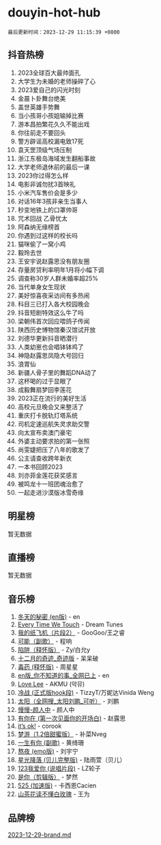 # douyin-hot-hub

`最后更新时间：2023-12-29 11:15:39 +0800`

## 抖音热榜

1. 2023全球百大最帅面孔
1. 大学生为未婚的老师操碎了心
1. 2023爱自己的闪光时刻
1. 金晨卜卦舞台绝美
1. 盖世英雄手势舞
1. 当小孩哥小孩姐输掉比赛
1. 游本昌拍繁花久久不能出戏
1. 你往前走不要回头
1. 警方辟谣高校漏电致17死
1. 袁天罡顶级气场压制
1. 浙江东极岛海域发生翻船事故
1. 大学老师退休前的最后一课
1. 2023你过得怎么样
1. 电影非诚勿扰3首映礼
1. 小米汽车售价会是多少
1. 对话16年3孩非亲生当事人
1. 秒变地铁上的口罩帅哥
1. 咒术回战 乙骨忧太
1. 阿森纳无缘榜首
1. 你遇到过这样的校长吗
1. 猫咪偷了一窝小鸡
1. 毅玲去世
1. 王安宇说赵露思没有朋友圈
1. 存量房贷利率明年1月将小幅下调
1. 调查称30岁人群未婚率超25%
1. 当代单身女生现状
1. 美好惊喜夜采访间有多热闹
1. 科目三已打入各大校园晚会
1. 抖音短剧特效这么牛了吗
1. 梁朝伟首次回应喂鸽子传闻
1. 陕西历史博物馆秦汉馆试开放
1. 刘德华更新抖音晒潜行
1. 人类幼崽也会唱钵钵鸡了
1. 神隐赵露思凤隐大号回归
1. 浪胃仙
1. 新疆人骨子里的舞蹈DNA动了
1. 这杯喝的过于显眼了
1. 成毅舞扇梦回李莲花
1. 2023正在流行的美好生活
1. 高校元旦晚会又来整活了
1. 重庆打卡脱轨灯塔系统
1. 司机定速巡航失灵求助交警
1. 向太宣布卖澳门豪宅
1. 外婆主动要求拍的第一张照
1. 尚雯婕把压了八年的歌发了
1. 公主请查收跨年新衣
1. 一本书回顾2023
1. 刘亦菲金莲花获奖感言
1. 被鸣龙十一班团魂治愈了
1. 一起走进沙漠版冰雪奇缘

## 明星榜

暂无数据

## 直播榜

暂无数据

## 音乐榜

1. [冬天的秘密 (en版)](https://sf6-cdn-tos.douyinstatic.com/obj/tos-cn-ve-2774/okIuMHDdzyf3FjGK4Lphe1vfHcQaPIHAg0Z4CR) - en
1. [Every Time We Touch](https://sf3-cdn-tos.douyinstatic.com/obj/tos-cn-ve-2774/ogN6lUKQeBBfEVhIOMikG1CcJjugxk1tztZyhP) - Dream Tunes
1. [我的纸飞机（片段2）](https://sf6-cdn-tos.douyinstatic.com/obj/tos-cn-ve-2774/oM2ZrKcg2CD5AeRB2gkeXOFB1IxAGJdZPazYHf) - GooGoo/王之睿
1. [可能（副歌）](https://sf3-cdn-tos.douyinstatic.com/obj/tos-cn-ve-2774/cde1731888894259b333569393c2fb51) - 程响
1. [陷阱（释怀版）](https://sf6-cdn-tos.douyinstatic.com/obj/tos-cn-ve-2774/oE8C21LeZrzKLDFfQYgMzx4GAIHageG5IzayY7) - Zy/白允y
1. [十二月的奇迹_奇迹版](https://sf6-cdn-tos.douyinstatic.com/obj/tos-cn-ve-2774/oMslvA9FBzGMGHnyUuoiiUjtIAXfMz6tzwByW8) - 呆呆破
1. [毒药 (释怀版)](https://sf3-cdn-tos.douyinstatic.com/obj/tos-cn-ve-2774/oYILMEAzspdZBIzy4frJNB8ZHPHWAhiwowd4Ad) - 周星星
1. [en版_你不知道的事_全网已上](https://sf6-cdn-tos.douyinstatic.com/obj/tos-cn-ve-2774/o4QbYLDezHUtFyDKdF9XfmPhIewaqEQAggj6Cb) - en
1. [Love Lee](https://sf6-cdn-tos.douyinstatic.com/obj/tos-cn-ve-2774/o05GbkJGbCBTdDnMtB0fwOYgkeZp23vrWQDQBS) - AKMU (악뮤)
1. [冷战 (正式版hook段)](https://sf3-cdn-tos.douyinstatic.com/obj/tos-cn-ve-2774/oMuEoiBasWApEMVDgNiI8VAByNmwo5J0pyf8Yx) - TizzyT/万妮达Vinida Weng
1. [太阳（全网搜_太阳刘鹏_可听）](https://sf3-cdn-tos.douyinstatic.com/obj/tos-cn-ve-2774/ogWbyIQnlBFImVbeDocRdCIYtBHlbJXgfZMvgz) - 刘鹏
1. [慢慢-颜人中](https://sf3-cdn-tos.douyinstatic.com/obj/tos-cn-ve-2774/ocjHNfBXdBxQNC8ZGAeoLMFTUgtBg8bkExunDC) - 颜人中
1. [有你在 (第一次见面你的开场白)](https://sf6-cdn-tos.douyinstatic.com/obj/tos-cn-ve-2774/oAthrQ3ClJBfI57uBoFEgNDYtNCZ0TSYQQfxQ0) - 赵露思
1. [it’s ok!](https://sf6-cdn-tos.douyinstatic.com/obj/tos-cn-ve-2774/0fc4d0ee28444bd0ab76e8b7c0003f52) - corook
1. [梦游（1.2倍甜蜜版）](https://sf3-cdn-tos.douyinstatic.com/obj/tos-cn-ve-2774/o4gyAUm8hwufoEABmwVIiQtHsFuGzAEEWtNMzo) - 补菜Nveg
1. [一生有你 (副歌)](https://sf3-cdn-tos.douyinstatic.com/obj/tos-cn-ve-2774/o8xzM8HLaQzgMiJ96FKAWCenIuzkFpfClDdmeW) - 黄绮珊
1. [熬夜 (emo版)](https://sf6-cdn-tos.douyinstatic.com/obj/tos-cn-ve-2774/ocQZvZErLThAfNQOtBZ178gQDfCDFBL9iB5lvY) - 刘宇宁
1. [星光降落 (贝儿完整版)](https://sf3-cdn-tos.douyinstatic.com/obj/tos-cn-ve-2774/okwB9hAwyAtsFFkFBzAX1hOOfQuIoMNs0W2Mwr) - 陆雨萱（贝儿）
1. [123我爱你 (说唱片段)](https://sf3-cdn-tos.douyinstatic.com/obj/tos-cn-ve-2774/oYCWFpY0hL9kda0dQKIGDYeKYfQmAse0DgpDjz) - LZ轮子
1. [是你（剪辑版）](https://sf6-cdn-tos.douyinstatic.com/obj/tos-cn-ve-2774/46019dae783c4c969944217fe1cfafc4) - 梦然
1. [525 (加速版)](https://sf6-cdn-tos.douyinstatic.com/obj/tos-cn-ve-2774/oIfKCtqfDyP8Vc9FpAPgWMyezT6LnDT1abRwGg) - 卡西恩Cacien
1. [山茶花读不懂白玫瑰](https://sf6-cdn-tos.douyinstatic.com/obj/tos-cn-ve-2774/osfn8B7DktrRHEPJgPCfDbw7QDQEkwC16BxZg9) - 王为

## 品牌榜

[2023-12-29-brand.md](2023-12-29-brand.md)
